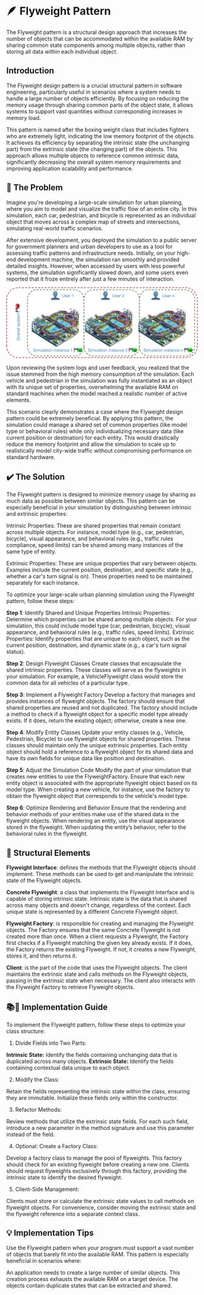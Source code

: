 # 🪶 Flyweight Pattern

The Flyweight pattern is a structural design approach that increases the number of objects that can be accommodated
within the available RAM by sharing common state components among multiple objects, rather than storing all data within
each individual object.

## Introduction

The Flyweight design pattern is a crucial structural pattern in software engineering, particularly useful in scenarios
where a system needs to handle a large number of objects efficiently. By focusing on reducing the memory usage through
sharing common parts of the object state, it allows systems to support vast quantities without corresponding increases
in memory load.

This pattern is named after the boxing weight class that includes fighters who are extremely light, indicating the low
memory footprint of the objects. It achieves its efficiency by separating the intrinsic state (the unchanging part) from
the extrinsic state (the changing part) of the objects. This approach allows multiple objects to reference common
intrinsic data, significantly decreasing the overall system memory requirements and improving application scalability
and performance.

## 🚨 The Problem

Imagine you're developing a large-scale simulation for urban planning, where you aim to model and visualize the traffic
flow of an entire city. In this simulation, each car, pedestrian, and bicycle is represented as an individual object
that moves across a complex map of streets and intersections, simulating real-world traffic scenarios.

After extensive development, you deployed the simulation to a public server for government planners and urban developers
to use as a tool for assessing traffic patterns and infrastructure needs. Initially, on your high-end development
machine, the simulation ran smoothly and provided detailed insights. However, when accessed by users with less powerful
systems, the simulation significantly slowed down, and some users even reported that it froze entirely after just a few
minutes of interaction.

![Flyweight](../../assets/flyweight.png)

Upon reviewing the system logs and user feedback, you realized that the issue stemmed from the high memory consumption
of the simulation. Each vehicle and pedestrian in the simulation was fully instantiated as an object with its unique set
of properties, overwhelming the available RAM on standard machines when the model reached a realistic number of active
elements.

This scenario clearly demonstrates a case where the Flyweight design pattern could be extremely beneficial. By applying
this pattern, the simulation could manage a shared set of common properties (like model type or behavioral rules) while
only individualizing necessary data (like current position or destination) for each entity. This would drastically
reduce the memory footprint and allow the simulation to scale up to realistically model city-wide traffic without
compromising performance on standard hardware.

## ✔️ The Solution

The Flyweight pattern is designed to minimize memory usage by sharing as much data as possible between similar objects.
This pattern can be especially beneficial in your simulation by distinguishing between intrinsic and extrinsic
properties:

Intrinsic Properties: These are shared properties that remain constant across multiple objects. For instance, model
type (e.g., car, pedestrian, bicycle), visual appearance, and behavioral rules (e.g., traffic rules compliance, speed
limits) can be shared among many instances of the same type of entity.

Extrinsic Properties: These are unique properties that vary between objects. Examples include the current position,
destination, and specific state (e.g., whether a car's turn signal is on). These properties need to be maintained
separately for each instance.

To optimize your large-scale urban planning simulation using the Flyweight pattern, follow these steps:

**Step 1**: Identify Shared and Unique Properties
Intrinsic Properties: Determine which properties can be shared among multiple objects. For your simulation, this could
include model type (car, pedestrian, bicycle), visual appearance, and behavioral rules (e.g., traffic rules, speed
limits).
Extrinsic Properties: Identify properties that are unique to each object, such as the current position, destination, and
dynamic state (e.g., a car's turn signal status).

**Step 2**:  Design Flyweight Classes
Create classes that encapsulate the shared intrinsic properties. These classes will serve as the flyweights in your
simulation.
For example, a VehicleFlyweight class would store the common data for all vehicles of a particular type.

**Step 3**: Implement a Flyweight Factory
Develop a factory that manages and provides instances of flyweight objects. The factory should ensure that shared
properties are reused and not duplicated.
The factory should include a method to check if a flyweight object for a specific model type already exists. If it does,
return the existing object; otherwise, create a new one.

**Step 4**: Modify Entity Classes
Update your entity classes (e.g., Vehicle, Pedestrian, Bicycle) to use flyweight objects for shared properties. These
classes should maintain only the unique extrinsic properties.
Each entity object should hold a reference to a flyweight object for its shared data and have its own fields for unique
data like position and destination.

**Step 5**: Adjust the Simulation Code
Modify the part of your simulation that creates new entities to use the FlyweightFactory. Ensure that each new entity
object is associated with the appropriate flyweight object based on its model type.
When creating a new vehicle, for instance, use the factory to obtain the flyweight object that corresponds to the
vehicle's model type.

**Step 6**: Optimize Rendering and Behavior
Ensure that the rendering and behavior methods of your entities make use of the shared data in the flyweight objects.
When rendering an entity, use the visual appearance stored in the flyweight.
When updating the entity’s behavior, refer to the behavioral rules in the flyweight.

## 🚧 Structural Elements

**Flyweight Interface**: defines the methods that the Flyweight objects should implement. These methods can be used to
get and manipulate the intrinsic state of the Flyweight objects.

**Concrete Flyweight**: a class that implements the Flyweight Interface and is capable of storing intrinsic state.
Intrinsic state is the data that is shared across many objects and doesn't change, regardless of the context. Each
unique state is represented by a different Concrete Flyweight object.

**Flyweight Factory**: is responsible for creating and managing the Flyweight objects. The Factory ensures that the same
Concrete Flyweight is not created more than once. When a client requests a Flyweight, the Factory first checks if a
Flyweight matching the given key already exists. If it does, the Factory returns the existing Flyweight. If not, it
creates a new Flyweight, stores it, and then returns it.

**Client**: is the part of the code that uses the Flyweight objects. The client maintains the extrinsic state and calls
methods on the Flyweight objects, passing in the extrinsic state when necessary. The client also interacts with the
Flyweight Factory to retrieve Flyweight objects.

## 📚🔨 Implementation Guide

To implement the Flyweight pattern, follow these steps to optimize your class structure:

1. Divide Fields into Two Parts:

**Intrinsic State:** Identify the fields containing unchanging data that is duplicated across many objects.
**Extrinsic State:** Identify the fields containing contextual data unique to each object.

2. Modify the Class:

Retain the fields representing the intrinsic state within the class, ensuring they are immutable. Initialize these
fields only within the constructor.

3. Refactor Methods:

Review methods that utilize the extrinsic state fields. For each such field, introduce a new parameter in the method
signature and use this parameter instead of the field.

4. Optional: Create a Factory Class:

Develop a factory class to manage the pool of flyweights. This factory should check for an existing flyweight before
creating a new one.
Clients should request flyweights exclusively through this factory, providing the intrinsic state to identify the
desired flyweight.

5. Client-Side Management:

Clients must store or calculate the extrinsic state values to call methods on flyweight objects. For convenience,
consider moving the extrinsic state and the flyweight reference into a separate context class.

## 💡 Implementation Tips

Use the Flyweight pattern when your program must support a vast number of objects that barely fit into the available
RAM. This pattern is especially beneficial in scenarios where:

An application needs to create a large number of similar objects.
This creation process exhausts the available RAM on a target device.
The objects contain duplicate states that can be extracted and shared.
